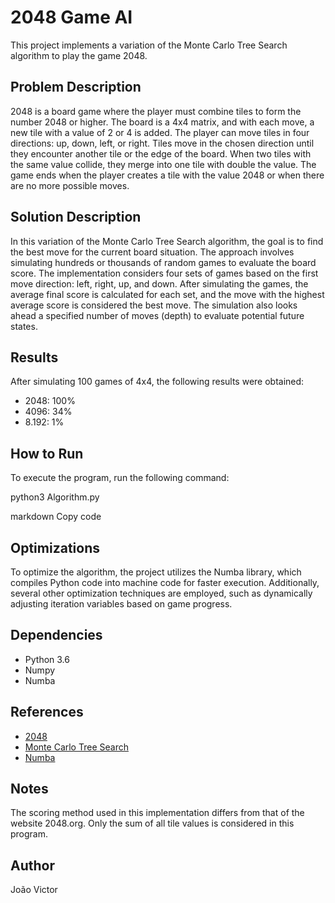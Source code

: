# 2048 Game AI

This project implements a variation of the Monte Carlo Tree Search algorithm to play the game 2048.

## Problem Description

2048 is a board game where the player must combine tiles to form the number 2048 or higher. The board is a 4x4 matrix, and with each move, a new tile with a value of 2 or 4 is added. The player can move tiles in four directions: up, down, left, or right. Tiles move in the chosen direction until they encounter another tile or the edge of the board. When two tiles with the same value collide, they merge into one tile with double the value. The game ends when the player creates a tile with the value 2048 or when there are no more possible moves.

## Solution Description

In this variation of the Monte Carlo Tree Search algorithm, the goal is to find the best move for the current board situation. The approach involves simulating hundreds or thousands of random games to evaluate the board score. The implementation considers four sets of games based on the first move direction: left, right, up, and down. After simulating the games, the average final score is calculated for each set, and the move with the highest average score is considered the best move. The simulation also looks ahead a specified number of moves (depth) to evaluate potential future states.

## Results

After simulating 100 games of 4x4, the following results were obtained:

- 2048: 100%
- 4096: 34%
- 8.192: 1%

## How to Run

To execute the program, run the following command:

python3 Algorithm.py

markdown
Copy code

## Optimizations

To optimize the algorithm, the project utilizes the Numba library, which compiles Python code into machine code for faster execution. Additionally, several other optimization techniques are employed, such as dynamically adjusting iteration variables based on game progress.

## Dependencies

- Python 3.6
- Numpy
- Numba

## References

- [2048](https://en.wikipedia.org/wiki/2048_(video_game))
- [Monte Carlo Tree Search](https://en.wikipedia.org/wiki/Monte_Carlo_tree_search)
- [Numba](http://numba.pydata.org/)

## Notes

The scoring method used in this implementation differs from that of the website 2048.org. Only the sum of all tile values is considered in this program.

## Author

João Victor
